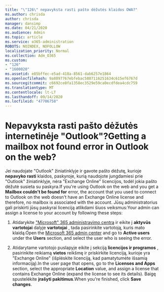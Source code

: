 ```yaml
---
title: "\"126\" nepavyksta rasti pašto dėžutės klaidos OWA?"
ms.author: chrisda
author: chrisda
manager: dansimp
ms.date: 04/21/2020
ms.audience: Admin
ms.topic: article
ms.service: o365-administration
ROBOTS: NOINDEX, NOFOLLOW
localization_priority: Normal
ms.collection: Adm_O365
ms.custom:
- "126"
- "1600020"
ms.assetid: e85bffec-e5ad-418a-8561-dab6257e1864
ms.openlocfilehash: 9a8897767ebfebac5807116251634c615ef6767d
ms.sourcegitcommit: c6692ce0fa1358ec3529e59ca0ecdfdea4cdc759
ms.translationtype: MT
ms.contentlocale: lt-LT
ms.lasthandoff: 09/14/2020
ms.locfileid: "47706758"
---
```

# <a name="getting-a-mailbox-not-found-error-in-outlook-on-the-web"></a><span data-ttu-id="ecc68-102">Nepavyksta rasti pašto dėžutės internetinėje "Outlook"?</span><span class="sxs-lookup"><span data-stu-id="ecc68-102">Getting a mailbox not found error in Outlook on the web?</span></span>

<span data-ttu-id="ecc68-103">Jei naudojate "Outlook" žiniatinklyje ir gavote pašto dėžutę, kurioje **nepavyko rasti** klaidos, paskyroje, kurią naudojote jungdamiesi prie "Outlook" žiniatinklyje, nėra "Exchange Online" licencijos, todėl jokia pašto dėžutė susieta su paskyra.</span><span class="sxs-lookup"><span data-stu-id="ecc68-103">If you're using Outlook on the web and you get a **Mailbox couldn't be found for** error, the account that you used to connect to Outlook on the web doesn't have an Exchange Online license and therefore, no mailbox is associated with the account.</span></span> <span data-ttu-id="ecc68-104">Jūsų administratorius gali priskirti jūsų paskyrai licenciją atlikdami šiuos veiksmus:</span><span class="sxs-lookup"><span data-stu-id="ecc68-104">Your admin can assign a license to your account by following these steps:</span></span>

1. <span data-ttu-id="ecc68-105">Atidarykite ["Microsoft" 365 administravimo centrą](https://portal.office.com/adminportal/home#/homepage) ir eikite į **aktyvūs vartotojai** dalyje **vartotojai** , tada pasirinkite vartotoją, kuris mato klaidą.</span><span class="sxs-lookup"><span data-stu-id="ecc68-105">Open the [Microsoft 365 admin center](https://portal.office.com/adminportal/home#/homepage) and go to **Active users** under the **Users** section, and select the user who is seeing the error.</span></span>

2. <span data-ttu-id="ecc68-106">Atidarytame vartotojo puslapyje eikite į sekciją **licencijos ir programos** , pasirinkite reikiamą **vietos** reikšmę ir priskirkite licenciją, kurioje yra "Exchange Online" (išplėskite licenciją, kad pamatytumėte išsamią informaciją).</span><span class="sxs-lookup"><span data-stu-id="ecc68-106">In the user page that opens, go to the **Licenses and Apps** section, select the appropriate **Location** value, and assign a license that contains Exchange Online (expand the license to see its details).</span></span> <span data-ttu-id="ecc68-107">Baigę spustelėkite **įrašyti pakitimus**.</span><span class="sxs-lookup"><span data-stu-id="ecc68-107">When you're finished, click **Save changes**.</span></span>
